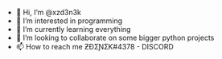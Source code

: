 - 👋 Hi, I’m @xzd3n3k
- 👀 I’m interested in programming
- 🌱 I’m currently learning everything
- 💞️ I’m looking to collaborate on some bigger python projects
- 📫 How to reach me ƵƉƩƝƩƘ#4378 - DISCORD

<!---
xzd3n3k/xzd3n3k is a ✨ special ✨ repository because its `README.md` (this file) appears on your GitHub profile.
You can click the Preview link to take a look at your changes.
--->
